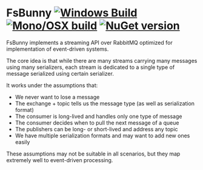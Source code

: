 FsBunny [![Windows Build](https://ci.appveyor.com/api/projects/status/ssw7ttk4fo27jrs3?svg=true)](https://ci.appveyor.com/project/et1975/FsBunny) [![Mono/OSX build](https://travis-ci.org/et1975/FsBunny.svg?branch=master)](https://travis-ci.org/et1975/FsBunny) [![NuGet version](https://badge.fury.io/nu/FsBunny.svg)](https://badge.fury.io/nu/FsBunny)
=======

FsBunny implements a streaming API over RabbitMQ optimized for implementation of event-driven systems.

The core idea is that while there are many streams carrying many messages using many serializers, each stream is dedicated to a single type of message serialized using certain serializer. 

It works under the assumptions that:

- We never want to lose a message
- The exchange + topic tells us the message type (as well as serialization format)
- The consumer is long-lived and handles only one type of message
- The consumer decides when to pull the next message of a queue
- The publishers can be long- or short-lived and address any topic
- We have multiple serialization formats and may want to add new ones easily

These assumptions may not be suitable in all scenarios, but they map extremely well to event-driven processing.